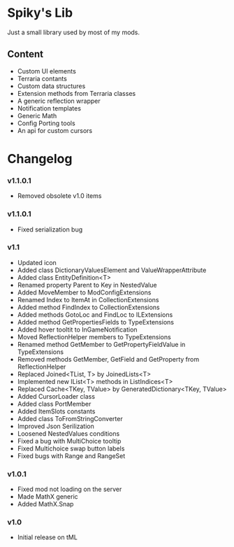 # Spiky's Lib
Just a small library used by most of my mods.

## Content
- Custom UI elements
- Terraria contants
- Custom data structures
- Extension methods from Terraria classes
- A generic reflection wrapper
- Notification templates
- Generic Math
- Config Porting tools
- An api for custom cursors

# Changelog

### v1.1.0.1
- Removed obsolete v1.0 items

### v1.1.0.1
- Fixed serialization bug

### v1.1
- Updated icon
- Added class DictionaryValuesElement and ValueWrapperAttribute
- Added class EntityDefinition\<T>
- Renamed property Parent to Key in NestedValue
- Added MoveMember to ModConfigExtensions
- Renamed Index to ItemAt in CollectionExtensions
- Added method FindIndex to CollectionExtensions
- Added methods GotoLoc and FindLoc to ILExtensions
- Added method GetPropertiesFields to TypeExtensions
- Added hover tooltit to InGameNotification
- Moved ReflectionHelper members to TypeExtensions
- Renamed method GetMember to GetPropertyFieldValue in TypeExtensions
- Removed methods GetMember, GetField and GetProperty from ReflectionHelper
- Replaced Joined\<TList, T> by JoinedLists\<T>
- Implemented new IList\<T> methods in ListIndices\<T>
- Replaced Cache\<TKey, TValue> by GeneratedDictionary\<TKey, TValue>
- Added CursorLoader class
- Added class PortMember
- Added ItemSlots constants
- Added class ToFromStringConverter
- Improved Json Serilization
- Loosened NestedValues conditions
- Fixed a bug with MultiChoice tooltip
- Fixed Multichoice swap button labels
- Fixed bugs with Range and RangeSet

### v1.0.1
- Fixed mod not loading on the server
- Made MathX generic
- Added MathX.Snap

### v1.0
- Initial release on tML
